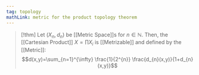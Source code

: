 ```yaml
---
tag: topology
mathLink: metric for the product topology theorem
---
```

>[!thm]
>Let $(X_{n},d_{n})$ be [[Metric Space]]s for $n\in \mathbb{N}$. Then, the [[Cartesian Product]] $X=\prod X_{i}$ is [[Metrizable]] and defined by the [[Metric]]:
>$$d(x,y)=\sum_{n=1}^{\infty} \frac{1}{2^{n}} \frac{d_{n}(x,y)}{1+d_{n}(x,y)}$$

